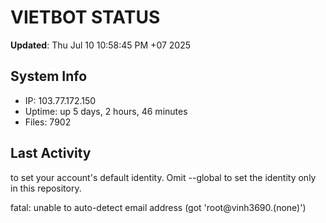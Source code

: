 # VIETBOT STATUS
**Updated**: Thu Jul 10 10:58:45 PM +07 2025

## System Info
- IP: 103.77.172.150
- Uptime: up 5 days, 2 hours, 46 minutes
- Files: 7902

## Last Activity

to set your account's default identity.
Omit --global to set the identity only in this repository.

fatal: unable to auto-detect email address (got 'root@vinh3690.(none)')
